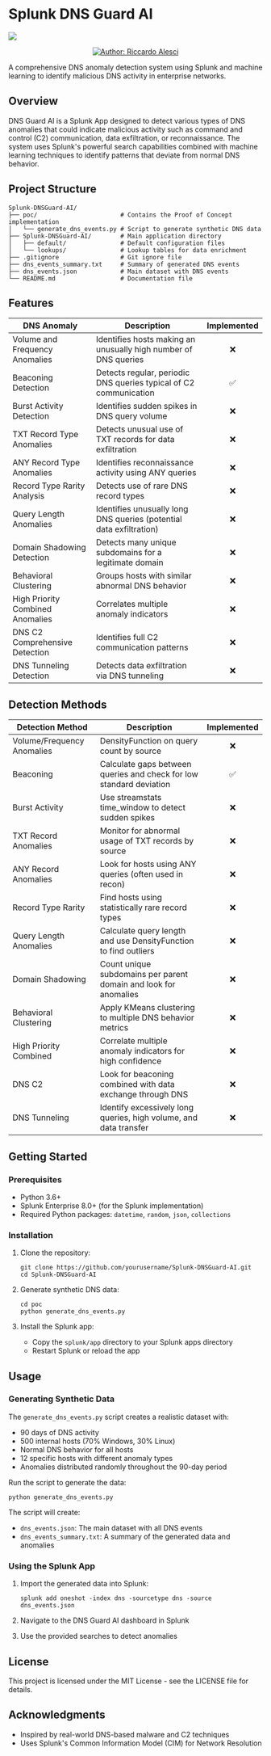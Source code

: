# Splunk DNS Guard AI

![](imgs/banner.gif)

<p align="center">
  <a href="#"><img src="https://img.shields.io/badge/Author-Riccardo%20Alesci-blue.svg" alt="Author: Riccardo Alesci"/></a>
</p>

A comprehensive DNS anomaly detection system using Splunk and machine learning to identify malicious DNS activity in enterprise networks.

## Overview

DNS Guard AI is a Splunk App designed to detect various types of DNS anomalies that could indicate malicious activity such as command and control (C2) communication, data exfiltration, or reconnaissance. The system uses Splunk's powerful search capabilities combined with machine learning techniques to identify patterns that deviate from normal DNS behavior.

## Project Structure

```
Splunk-DNSGuard-AI/
├── poc/                       # Contains the Proof of Concept implementation
│   └── generate_dns_events.py # Script to generate synthetic DNS data
├── Splunk-DNSGuard-AI/        # Main application directory
│   ├── default/               # Default configuration files
│   └── lookups/               # Lookup tables for data enrichment
├── .gitignore                 # Git ignore file
├── dns_events_summary.txt     # Summary of generated DNS events
├── dns_events.json            # Main dataset with DNS events
└── README.md                  # Documentation file
```

## Features

| DNS Anomaly                             | Description                                                   | Implemented |
|-----------------------------------------|---------------------------------------------------------------|:-----------:|
| Volume and Frequency Anomalies          | Identifies hosts making an unusually high number of DNS queries | ❌          |
| Beaconing Detection                     | Detects regular, periodic DNS queries typical of C2 communication | ✅          |
| Burst Activity Detection                | Identifies sudden spikes in DNS query volume                   | ❌          |
| TXT Record Type Anomalies               | Detects unusual use of TXT records for data exfiltration       | ❌          |
| ANY Record Type Anomalies               | Identifies reconnaissance activity using ANY queries            | ❌          |
| Record Type Rarity Analysis             | Detects use of rare DNS record types                            | ❌          |
| Query Length Anomalies                  | Identifies unusually long DNS queries (potential data exfiltration) | ❌          |
| Domain Shadowing Detection              | Detects many unique subdomains for a legitimate domain          | ❌          |
| Behavioral Clustering                   | Groups hosts with similar abnormal DNS behavior                 | ❌          |
| High Priority Combined Anomalies        | Correlates multiple anomaly indicators                          | ❌          |
| DNS C2 Comprehensive Detection          | Identifies full C2 communication patterns                      | ❌          |
| DNS Tunneling Detection                 | Detects data exfiltration via DNS tunneling                    | ❌          |

## Detection Methods

| Detection Method                  | Description                                                   | Implemented |
|-----------------------------------|---------------------------------------------------------------|:-----------:|
| Volume/Frequency Anomalies        | DensityFunction on query count by source                      | ❌          |
| Beaconing                         | Calculate gaps between queries and check for low standard deviation | ✅          |
| Burst Activity                    | Use streamstats time_window to detect sudden spikes            | ❌          |
| TXT Record Anomalies              | Monitor for abnormal usage of TXT records by source           | ❌          |
| ANY Record Anomalies              | Look for hosts using ANY queries (often used in recon)        | ❌          |
| Record Type Rarity                | Find hosts using statistically rare record types              | ❌          |
| Query Length Anomalies            | Calculate query length and use DensityFunction to find outliers | ❌          |
| Domain Shadowing                  | Count unique subdomains per parent domain and look for anomalies | ❌          |
| Behavioral Clustering             | Apply KMeans clustering to multiple DNS behavior metrics      | ❌          |
| High Priority Combined            | Correlate multiple anomaly indicators for high confidence      | ❌          |
| DNS C2                            | Look for beaconing combined with data exchange through DNS     | ❌          |
| DNS Tunneling                     | Identify excessively long queries, high volume, and data transfer | ❌          |

## Getting Started

### Prerequisites

- Python 3.6+
- Splunk Enterprise 8.0+ (for the Splunk implementation)
- Required Python packages: `datetime`, `random`, `json`, `collections`

### Installation

1. Clone the repository:
   ```
   git clone https://github.com/yourusername/Splunk-DNSGuard-AI.git
   cd Splunk-DNSGuard-AI
   ```

2. Generate synthetic DNS data:
   ```
   cd poc
   python generate_dns_events.py
   ```

3. Install the Splunk app:
   - Copy the `splunk/app` directory to your Splunk apps directory
   - Restart Splunk or reload the app

## Usage

### Generating Synthetic Data

The `generate_dns_events.py` script creates a realistic dataset with:
- 90 days of DNS activity
- 500 internal hosts (70% Windows, 30% Linux)
- Normal DNS behavior for all hosts
- 12 specific hosts with different anomaly types
- Anomalies distributed randomly throughout the 90-day period

Run the script to generate the data:
```
python generate_dns_events.py
```

The script will create:
- `dns_events.json`: The main dataset with all DNS events
- `dns_events_summary.txt`: A summary of the generated data and anomalies

### Using the Splunk App

1. Import the generated data into Splunk:
   ```
   splunk add oneshot -index dns -sourcetype dns -source dns_events.json
   ```

2. Navigate to the DNS Guard AI dashboard in Splunk
3. Use the provided searches to detect anomalies

## License

This project is licensed under the MIT License - see the LICENSE file for details.

## Acknowledgments

- Inspired by real-world DNS-based malware and C2 techniques
- Uses Splunk's Common Information Model (CIM) for Network Resolution 